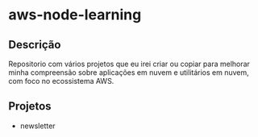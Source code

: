 # aws-node-learning
## Descrição
Repositorio com vários projetos que eu irei criar ou copiar para melhorar minha compreensão sobre aplicações em nuvem e utilitários em nuvem, com foco no ecossistema AWS.
## Projetos 
- newsletter
